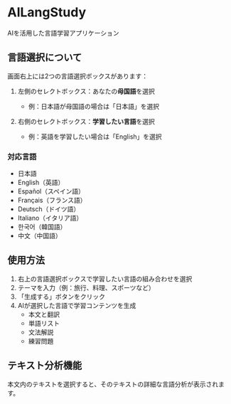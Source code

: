# AILangStudy

AIを活用した言語学習アプリケーション

## 言語選択について

画面右上には2つの言語選択ボックスがあります：

1. 左側のセレクトボックス：あなたの**母国語**を選択
   - 例：日本語が母国語の場合は「日本語」を選択

2. 右側のセレクトボックス：**学習したい言語**を選択
   - 例：英語を学習したい場合は「English」を選択

### 対応言語
- 日本語
- English（英語）
- Español（スペイン語）
- Français（フランス語）
- Deutsch（ドイツ語）
- Italiano（イタリア語）
- 한국어（韓国語）
- 中文（中国語）

## 使用方法

1. 右上の言語選択ボックスで学習したい言語の組み合わせを選択
2. テーマを入力（例：旅行、料理、スポーツなど）
3. 「生成する」ボタンをクリック
4. AIが選択した言語で学習コンテンツを生成
   - 本文と翻訳
   - 単語リスト
   - 文法解説
   - 練習問題

## テキスト分析機能

本文内のテキストを選択すると、そのテキストの詳細な言語分析が表示されます。
